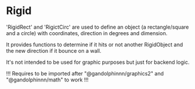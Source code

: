 # Rigid
'RigidRect' and 'RigictCirc' are used to define an object (a rectangle/square and a circle) with coordinates, direction in degrees and dimension.

It provides functions to determine if it hits or not another RigidObject and the new direction if it bounce on a wall.

It's not intended to be used for graphic purposes but just for backend logic.

!!! Requires to be imported after "@gandolphinnn/graphics2" and "@gandolphinnn/math" to work !!!